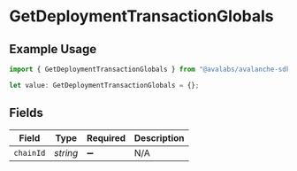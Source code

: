 # GetDeploymentTransactionGlobals

## Example Usage

```typescript
import { GetDeploymentTransactionGlobals } from "@avalabs/avalanche-sdk/models/operations";

let value: GetDeploymentTransactionGlobals = {};
```

## Fields

| Field              | Type               | Required           | Description        |
| ------------------ | ------------------ | ------------------ | ------------------ |
| `chainId`          | *string*           | :heavy_minus_sign: | N/A                |